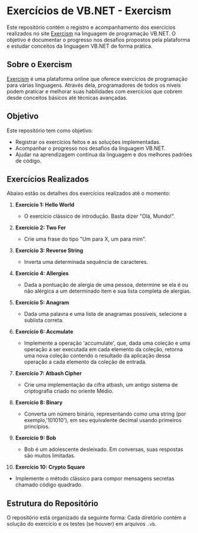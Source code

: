 # Exercícios de VB.NET - Exercism

Este repositório contém o registro e acompanhamento dos exercícios realizados no site [Exercism](https://exercism.org/) na linguagem de programação VB.NET. O objetivo é documentar o progresso nos desafios propostos pela plataforma e estudar conceitos da linguagem VB.NET de forma prática.

## Sobre o Exercism

[Exercism](https://exercism.org/) é uma plataforma online que oferece exercícios de programação para várias linguagens. Através dela, programadores de todos os níveis podem praticar e melhorar suas habilidades com exercícios que cobrem desde conceitos básicos até técnicas avançadas.

## Objetivo

Este repositório tem como objetivo:

- Registrar os exercícios feitos e as soluções implementadas.
- Acompanhar o progresso nos desafios da linguagem VB.NET.
- Ajudar na aprendizagem contínua da linguagem e dos melhores padrões de código.

## Exercícios Realizados

Abaixo estão os detalhes dos exercícios realizados até o momento:

1. **Exercício 1: Hello World**
   - O exercício clássico de introdução. Basta dizer "Olá, Mundo!".
  
2. **Exercício 2: Two Fer**
   - Crie uma frase do tipo "Um para X, um para mim".

3. **Exercício 3: Reverse String**
    - Inverta uma determinada sequência de caracteres.

4. **Exercício 4: Allergies**
    - Dada a pontuação de alergia de uma pessoa, determine se ela é ou não alérgica a um determinado item e sua lista completa de alergias.

5. **Exercício 5: Anagram**
   - Dada uma palavra e uma lista de anagramas possíveis, selecione a sublista correta.

6. **Exercício 6: Accmulate**
   - Implemente a operação 'accumulate', que, dada uma coleção e uma operação a ser executada em cada elemento da coleção, retorna uma nova coleção contendo o resultado da aplicação dessa operação a cada elemento da coleção de entrada.

7. **Exercício 7: Atbash Cipher**
   - Crie uma implementação da cifra atbash, um antigo sistema de criptografia criado no oriente Médio.

8. **Exercício 8: Binary**
   - Converta um número binário, representando como uma string (por exemplo,'101010'), em seu equivalente decimal usando primeiros princípios.

9. **Exercício 9: Bob**
   - Bob é um adolescente desleixado. Em conversas, suas respostas são muitos limitadas.

10. **Exercício 10: Crypto Square**
   - Implemente o método clássico para compor mensagens secretas chamado código quadrado.

## Estrutura do Repositório

O repositório está organizado da seguinte forma:
Cada diretório contém a solução do exercício e os testes (se houver) em arquivos `.vb`.